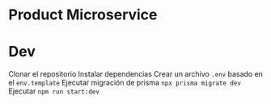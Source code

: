# Product Microservice

# Dev

Clonar el repositorio
Instalar dependencias
Crear un archivo `.env` basado en el `env.template`
Ejecutar migración de prisma `npx prisma migrate dev`
Ejecutar `npm run start:dev`

